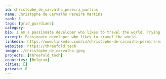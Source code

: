 ```yaml
---
id: christophe_de_carvalho_pereira_martins
name: Christophe de Carvalho Pereira Martins
rank: 3
tags: [grid_guardians]
category:
bio: I am a passionate developer who likes to travel the world. Trying to improve the world around me using technology is one of my goals. I believe the web needs to evolve into a more decentralized and fair network. I've been involved with the development of the threefold ecosystem since it's creation and I'm contributing to the technical side of things on a daily basis.
excerpt: Passionate developer who likes to travel the world.
linkedin: https://www.linkedin.com/in/christophe-de-carvalho-pereira-martins-919504a1/
websites: https://threefold.tech
image: ./christophe_de_carvalho.jpeg
projects: [threefold_tech]
countries: [Belgium]
cities: []
private: 0
---
```

